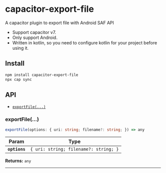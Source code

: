 # capacitor-export-file

A capacitor plugin to export file with Android SAF API

- Support capacitor v7.
- Only support Android.
- Written in kotlin, so you need to configure kotlin for your project before using it.

## Install

```bash
npm install capacitor-export-file
npx cap sync
```

## API

<docgen-index>

* [`exportFile(...)`](#exportfile)

</docgen-index>

<docgen-api>
<!--Update the source file JSDoc comments and rerun docgen to update the docs below-->

### exportFile(...)

```typescript
exportFile(options: { uri: string; filename?: string; }) => any
```

| Param         | Type                                             |
| ------------- | ------------------------------------------------ |
| **`options`** | <code>{ uri: string; filename?: string; }</code> |

**Returns:** <code>any</code>

--------------------

</docgen-api>
